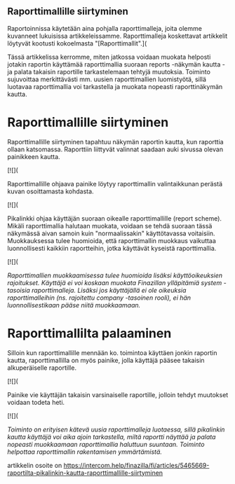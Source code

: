 ## Raporttimallille siirtyminen

Raportoinnissa käytetään aina pohjalla raporttimalleja, joita olemme kuvanneet lukuisissa artikkeleissamme. Raporttimalleja koskettavat artikkelit löytyvät kootusti kokoelmasta "[Raporttimallit".]( 

Tässä artikkelissa kerromme, miten jatkossa voidaan muokata helposti jotakin raportin käyttämää raporttimallia suoraan reports -näkymän kautta - ja palata takaisin raportille tarkastelemaan tehtyjä muutoksia. Toiminto sujuvoittaa merkittävästi mm. uusien raporttimallien luomistyötä, sillä luotavaa raporttimallia voi tarkastella ja muokata nopeasti raporttinäkymän kautta.

# Raporttimallille siirtyminen

Raporttimallille siirtyminen tapahtuu näkymän raportin kautta, kun raporttia ollaan katsomassa. Raporttiin liittyvät valinnat saadaan auki sivussa olevan painikkeen kautta.

[![](

Raporttimallille ohjaava painike löytyy raporttimallin valintaikkunan perästä kuvan osoittamasta kohdasta.

[![](

Pikalinkki ohjaa käyttäjän suoraan oikealle raporttimallille (report scheme). Mikäli raporttimallia halutaan muokata, voidaan se tehdä suoraan tässä näkymässä aivan samoin kuin "normaalissakin" käyttötavassa voitaisiin. Muokkauksessa tulee huomioida, että raporttimallin muokkaus vaikuttaa luonnollisesti kaikkiin raportteihin, jotka käyttävät kyseistä raporttimallia.

[![](

*Raporttimallien muokkaamisessa tulee huomioida lisäksi käyttöoikeuksien rajoitukset. Käyttäjä ei voi koskaan muokata Finazillan ylläpitämiä system -tasoisia raporttimalleja. Lisäksi jos käyttäjällä ei ole oikeuksia raporttimalleihin (ns. rajoitettu company -tasoinen rooli), ei hän luonnollisestikaan pääse niitä muokkaamaan.*

# Raporttimallilta palaaminen

Silloin kun raporttimallille mennään ko. toimintoa käyttäen jonkin raportin kautta, raporttimallilla on myös painike, jolla käyttäjä pääsee takaisin alkuperäiselle raportille.

[![](

Painike vie käyttäjän takaisin varsinaiselle raportille, jolloin tehdyt muutokset voidaan todeta heti.

[![](

*Toiminto on erityisen kätevä uusia raporttimalleja luotaessa, sillä pikalinkin kautta käyttäjä voi aika ajoin tarkastella, miltä raportti näyttää ja palata nopeasti muokkaamaan raporttimallia haluttuun suuntaan. Toiminto helpottaa raporttimallin rakentamisen ymmärtämistä.* 



artikkelin osoite on https://intercom.help/finazilla/fi/articles/5465669-raportilta-pikalinkin-kautta-raporttimallille-siirtyminen

